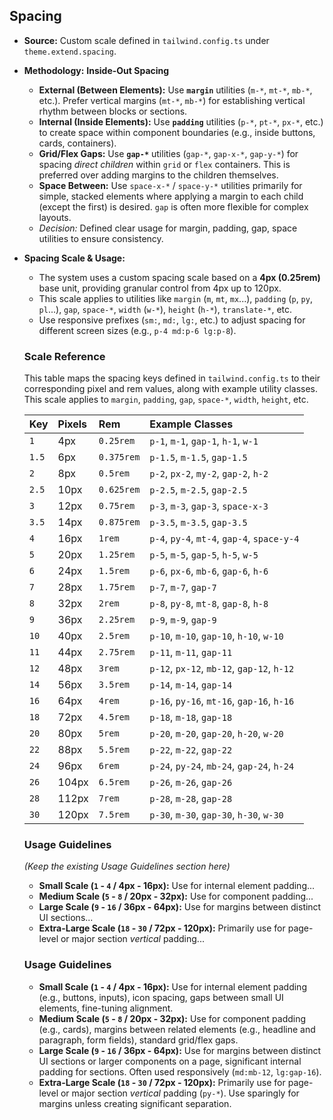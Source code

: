 ## Spacing

* **Source:** Custom scale defined in `tailwind.config.ts` under `theme.extend.spacing`.
* **Methodology:** **Inside-Out Spacing**
    * **External (Between Elements):** Use **`margin`** utilities (`m-*`, `mt-*`, `mb-*`, etc.). Prefer vertical margins (`mt-*`, `mb-*`) for establishing vertical rhythm between blocks or sections.
    * **Internal (Inside Elements):** Use **`padding`** utilities (`p-*`, `pt-*`, `px-*`, etc.) to create space within component boundaries (e.g., inside buttons, cards, containers).
    * **Grid/Flex Gaps:** Use **`gap-*`** utilities (`gap-*`, `gap-x-*`, `gap-y-*`) for spacing *direct children* within `grid` or `flex` containers. This is preferred over adding margins to the children themselves.
    * **Space Between:** Use `space-x-*` / `space-y-*` utilities primarily for simple, stacked elements where applying a margin to each child (except the first) is desired. `gap` is often more flexible for complex layouts.
    * _Decision:_ Defined clear usage for margin, padding, gap, space utilities to ensure consistency.
* **Spacing Scale & Usage:**
    * The system uses a custom spacing scale based on a **4px (0.25rem)** base unit, providing granular control from 4px up to 120px.
    * This scale applies to utilities like `margin` (`m`, `mt`, `mx`...), `padding` (`p`, `py`, `pl`...), `gap`, `space-*`, `width` (`w-*`), `height` (`h-*`), `translate-*`, etc.
    * Use responsive prefixes (`sm:`, `md:`, `lg:`, etc.) to adjust spacing for different screen sizes (e.g., `p-4 md:p-6 lg:p-8`).

   ### Scale Reference

    This table maps the spacing keys defined in `tailwind.config.ts` to their corresponding pixel and rem values, along with example utility classes. This scale applies to `margin`, `padding`, `gap`, `space-*`, `width`, `height`, etc.

    | Key      | Pixels | Rem         | Example Classes                            |
    | :------- | :----- | :---------- | :----------------------------------------- |
    | `1`      | 4px    | `0.25rem`   | `p-1`, `m-1`, `gap-1`, `h-1`, `w-1`        |
    | `1.5`    | 6px    | `0.375rem`  | `p-1.5`, `m-1.5`, `gap-1.5`                |
    | `2`      | 8px    | `0.5rem`    | `p-2`, `px-2`, `my-2`, `gap-2`, `h-2`    |
    | `2.5`    | 10px   | `0.625rem`  | `p-2.5`, `m-2.5`, `gap-2.5`                |
    | `3`      | 12px   | `0.75rem`   | `p-3`, `m-3`, `gap-3`, `space-x-3`       |
    | `3.5`    | 14px   | `0.875rem`  | `p-3.5`, `m-3.5`, `gap-3.5`                |
    | `4`      | 16px   | `1rem`      | `p-4`, `py-4`, `mt-4`, `gap-4`, `space-y-4` |
    | `5`      | 20px   | `1.25rem`   | `p-5`, `m-5`, `gap-5`, `h-5`, `w-5`        |
    | `6`      | 24px   | `1.5rem`    | `p-6`, `px-6`, `mb-6`, `gap-6`, `h-6`    |
    | `7`      | 28px   | `1.75rem`   | `p-7`, `m-7`, `gap-7`                      |
    | `8`      | 32px   | `2rem`      | `p-8`, `py-8`, `mt-8`, `gap-8`, `h-8`    |
    | `9`      | 36px   | `2.25rem`   | `p-9`, `m-9`, `gap-9`                      |
    | `10`     | 40px   | `2.5rem`    | `p-10`, `m-10`, `gap-10`, `h-10`, `w-10`   |
    | `11`     | 44px   | `2.75rem`   | `p-11`, `m-11`, `gap-11`                   |
    | `12`     | 48px   | `3rem`      | `p-12`, `px-12`, `mb-12`, `gap-12`, `h-12` |
    | `14`     | 56px   | `3.5rem`    | `p-14`, `m-14`, `gap-14`                   |
    | `16`     | 64px   | `4rem`      | `p-16`, `py-16`, `mt-16`, `gap-16`, `h-16` |
    | `18`     | 72px   | `4.5rem`    | `p-18`, `m-18`, `gap-18`                   |
    | `20`     | 80px   | `5rem`      | `p-20`, `m-20`, `gap-20`, `h-20`, `w-20`   |
    | `22`     | 88px   | `5.5rem`    | `p-22`, `m-22`, `gap-22`                   |
    | `24`     | 96px   | `6rem`      | `p-24`, `py-24`, `mb-24`, `gap-24`, `h-24` |
    | `26`     | 104px  | `6.5rem`    | `p-26`, `m-26`, `gap-26`                   |
    | `28`     | 112px  | `7rem`      | `p-28`, `m-28`, `gap-28`                   |
    | `30`     | 120px  | `7.5rem`    | `p-30`, `m-30`, `gap-30`, `h-30`, `w-30`   |

    ### Usage Guidelines
    *(Keep the existing Usage Guidelines section here)*
    * **Small Scale (`1` - `4` / 4px - 16px):** Use for internal element padding...
    * **Medium Scale (`5` - `8` / 20px - 32px):** Use for component padding...
    * **Large Scale (`9` - `16` / 36px - 64px):** Use for margins between distinct UI sections...
    * **Extra-Large Scale (`18` - `30` / 72px - 120px):** Primarily use for page-level or major section *vertical* padding...

    ### Usage Guidelines

    * **Small Scale (`1` - `4` / 4px - 16px):** Use for internal element padding (e.g., buttons, inputs), icon spacing, gaps between small UI elements, fine-tuning alignment.
    * **Medium Scale (`5` - `8` / 20px - 32px):** Use for component padding (e.g., cards), margins between related elements (e.g., headline and paragraph, form fields), standard grid/flex gaps.
    * **Large Scale (`9` - `16` / 36px - 64px):** Use for margins between distinct UI sections or larger components on a page, significant internal padding for sections. Often used responsively (`md:mb-12`, `lg:gap-16`).
    * **Extra-Large Scale (`18` - `30` / 72px - 120px):** Primarily use for page-level or major section *vertical* padding (`py-*`). Use sparingly for margins unless creating significant separation.